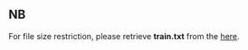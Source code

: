 ## NB

For file size restriction, please retrieve **train.txt** from the [here](https://github.com/violaciao/Char-NMT/tree/master/data).
